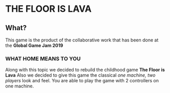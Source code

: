 # THE FLOOR IS LAVA
## What? 
This game is the product of the collaborative work that has been done at the **Global Game Jam 2019**
### WHAT HOME MEANS TO YOU
Along with this topic we decided to rebuild the childhood game **The Floor is Lava**
Also we decided to give this game the classical _one machine, two players_ look and feel.
You are able to play the game with 2 controllers on one machine.
